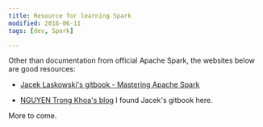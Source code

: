 ```yaml
---
title: Resource for learning Spark
modified: 2016-06-11
tags: [dev, Spark]

---
```


Other than documentation from official Apache Spark, the websites below are good resources:

* [Jacek Laskowski's gitbook - Mastering Apache Spark](https://www.gitbook.com/book/jaceklaskowski/mastering-apache-spark/details)

* [NGUYEN Trong Khoa's blog](http://www.trongkhoanguyen.com/search/label/Apache%20Spark)
I found Jacek's gitbook here.  

More to come.  
